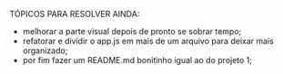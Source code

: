 TÓPICOS PARA RESOLVER AINDA:

- melhorar a parte visual depois de pronto se sobrar tempo;
- refatorar e dividir o app.js em mais de um arquivo para deixar mais organizado;
- por fim fazer um README.md bonitinho igual ao do projeto 1;